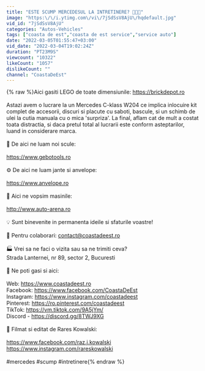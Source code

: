 ```yaml
---
title: "ESTE SCUMP MERCEDESUL LA INTRETINERE? 🤑🤑🤑"
image: "https:\/\/i.ytimg.com\/vi\/7jSdSsV8AjU\/hqdefault.jpg"
vid_id: "7jSdSsV8AjU"
categories: "Autos-Vehicles"
tags: ["coasta de est","coasta de est service","service auto"]
date: "2022-03-05T01:55:47+03:00"
vid_date: "2022-03-04T19:02:24Z"
duration: "PT23M9S"
viewcount: "10322"
likeCount: "1057"
dislikeCount: ""
channel: "CoastaDeEst"
---
```

{% raw %}Aici gasiti LEGO de toate dimensiunile: <a rel="nofollow" target="blank" href="https://brickdepot.ro">https://brickdepot.ro</a><br /><br />Astazi avem o lucrare la un Mercedes C-klass W204 ce implica inlocuire kit complet de accesorii, discuri si placute cu saboti, bascule, si un schimb de ulei la cutia manuala cu o mica 'surpriza'. La final, aflam cat de mult a costat toata distractia, si daca pretul total al lucrarii este conform asteptarilor, luand in considerare marca.<br /><br />🔧 De aici ne luam noi scule:<br /><br /><a rel="nofollow" target="blank" href="https://www.gebotools.ro​">https://www.gebotools.ro​</a><br /><br />⚙️ De aici ne luam jante si anvelope: <br /><br /><a rel="nofollow" target="blank" href="https://www.anvelope.ro​">https://www.anvelope.ro​</a><br /><br />🌈 Aici ne vopsim masinile:<br /><br /><a rel="nofollow" target="blank" href="http://www.auto-arena.ro">http://www.auto-arena.ro</a><br /><br />💡 Sunt binevenite in permanenta ideile si sfaturile voastre!<br /><br />📧 Pentru colaborari: contact@coastadeest.ro<br /><br />🏭 Vrei sa ne faci o vizita sau sa ne trimiti ceva?<br />Strada Lanternei, nr 89, sector 2, Bucuresti<br /><br />📡 Ne poti gasi si aici:<br /><br />Web: <a rel="nofollow" target="blank" href="https://www.coastadeest.ro​">https://www.coastadeest.ro​</a><br />Facebook: <a rel="nofollow" target="blank" href="https://www.facebook.com/CoastaDeEst​">https://www.facebook.com/CoastaDeEst​</a><br />Instagram: <a rel="nofollow" target="blank" href="https://www.instagram.com/coastadeest​">https://www.instagram.com/coastadeest​</a><br />Pinterest: <a rel="nofollow" target="blank" href="https://ro.pinterest.com/coastadeest​">https://ro.pinterest.com/coastadeest​</a><br />TikTok: <a rel="nofollow" target="blank" href="https://vm.tiktok.com/9A5jYm/​">https://vm.tiktok.com/9A5jYm/​</a><br />Discord - <a rel="nofollow" target="blank" href="https://discord.gg/8TWJ9XG​">https://discord.gg/8TWJ9XG​</a><br /><br />🎥 Filmat si editat de Rares Kowalski:<br /><br /><a rel="nofollow" target="blank" href="https://www.facebook.com/raz.j.kowalski​">https://www.facebook.com/raz.j.kowalski​</a><br /><a rel="nofollow" target="blank" href="https://www.instagram.com/rareskowalski">https://www.instagram.com/rareskowalski</a><br /><br />#mercedes #scump #intretinere{% endraw %}

